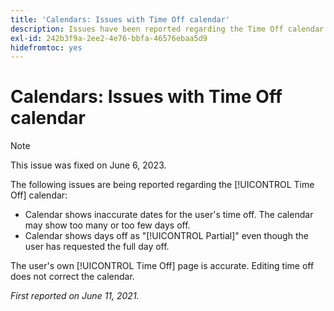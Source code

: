 ```yaml
---
title: 'Calendars: Issues with Time Off calendar'
description: Issues have been reported regarding the Time Off calendar.
exl-id: 242b3f9a-2ee2-4e76-bbfa-46576ebaa5d9
hidefromtoc: yes
---
```

# Calendars: Issues with Time Off calendar

>[!NOTE]
>
>This issue was fixed on June 6, 2023.

The following issues are being reported regarding the [!UICONTROL Time Off] calendar:

* Calendar shows inaccurate dates for the user's time off. The calendar may show too many or too few days off.
* Calendar shows days off as "[!UICONTROL Partial]" even though the user has requested the full day off.

The user's own [!UICONTROL Time Off] page is accurate. Editing time off does not correct the calendar.

_First reported on June 11, 2021._

